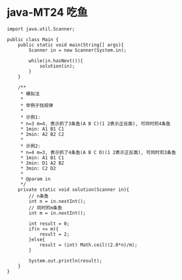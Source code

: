 # java-MT24 吃鱼


    import java.util.Scanner;
    
    public class Main {
        public static void main(String[] args){
            Scanner in = new Scanner(System.in);
    
            while(in.hasNext()){
                solution(in);
            }
        }
    
        /**
         * 模拟法
         * 
         * 举例子找规律
         * 
         * 示例1:
         * n=3 m=4, 表示抓了3条鱼(A B C)(1 2表示正反面), 可同时煎4条鱼
         * 1min: A1 B1 C1
         * 2min: A2 B2 C2
         * 
         * 示例2:
         * n=4 m=3, 表示抓了4条鱼(A B C D)(1 2表示正反面), 可同时煎3条鱼
         * 1min: A1 B1 C1
         * 2min: D1 A2 B2
         * 3min: C2 D2
         * 
         * @param in
         */
        private static void solution(Scanner in){
            // n条鱼
            int n = in.nextInt();
            // 同时煎m条鱼
            int m = in.nextInt();
    
            int result = 0;
            if(n <= m){
                result = 2;
            }else{
                result = (int) Math.ceil((2.0*n)/m);
            }
    
            System.out.println(result);
        }
    }

  

